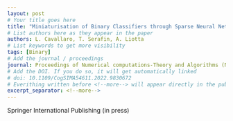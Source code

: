 ```yaml
---
layout: post
# Your title goes here
title: "Miniaturisation of Binary Classifiers through Sparse Neural Networks"
# List authors here as they appear in the paper
authors: L. Cavallaro, T. Serafin, A. Liotta
# List keywords to get more visibility
tags: [Binary]
# Add the journal / proceedings
journal: Proceedings of Numerical computations-Theory and Algorithms (NUMTA 2023, Vibo Valentia, Italy)
# Add the DOI. If you do so, it will get automatically linked
# doi: 10.1109/CogSIMA54611.2022.9830672
# Everithing written before <!--more--> will appear directly in the publications page
excerpt_separator: <!--more-->
---
```


Springer International Publishing (in press)
